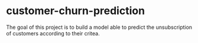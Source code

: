 # customer-churn-prediction
The goal of this project is to build a model able to predict the unsubscription of customers according to their critea.
